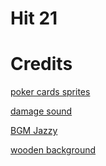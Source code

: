 # Hit 21
# Credits
[poker cards sprites](https://opengameart.org/content/2d-poker-pack)

[damage sound](https://freesound.org/people/EVRetro/sounds/501104/)

[BGM Jazzy](https://www.youtube.com/watch?v=byGNyKgjIrc)

[wooden background](https://elstonbar.com.au/wp-content/uploads/2014/10/wood-1280x800.jpg)
